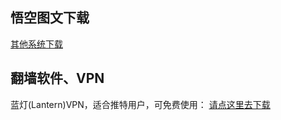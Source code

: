   
<h2><a href="#悟空图文下载" aria-hidden="true" class="anchor" id="user-content-悟空图文下载"></a>悟空图文下载</h2>

<p><a href="https://github.com/getlantern/forum/issues/833">其他系统下载</a></p>


<h2><a href="#翻墙软件、VPN" aria-hidden="true" class="anchor" id="user-content-翻墙软件、VPN"></a>翻墙软件、VPN</h2>

<p>蓝灯(Lantern)VPN，适合推特用户，可免费使用： <a href="https://github.com/getlantern/forum"><u>请点这里去下载</u></a></p>
